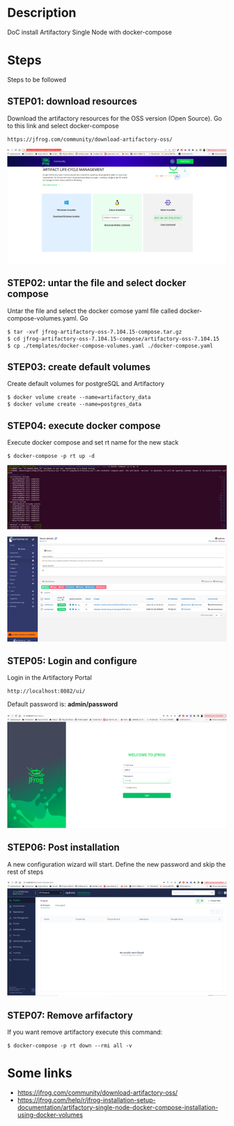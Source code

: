 # Description
DoC install Artifactory Single Node with docker-compose

# Steps
Steps to be followed

## STEP01: download resources

Download the artifactory resources for the OSS version (Open Source). Go to this link and select docker-compose

```
https://jfrog.com/community/download-artifactory-oss/
```

 ![artificatory_link](./images/artificatory_link.png "artificatory_link")

## STEP02: untar the file and select docker compose

Untar the file and select the docker comose yaml file called docker-compose-volumes.yaml. Go 

```
$ tar -xvf jfrog-artifactory-oss-7.104.15-compose.tar.gz
$ cd jfrog-artifactory-oss-7.104.15-compose/artifactory-oss-7.104.15
$ cp ./templates/docker-compose-volumes.yaml ./docker-compose.yaml
```

## STEP03: create default volumes 

Create default volumes for postgreSQL and Artifactory

```
$ docker volume create --name=artifactory_data
$ docker volume create --name=postgres_data

```

## STEP04: execute docker compose

Execute docker compose and set rt name for the new stack

```
$ docker-compose -p rt up -d
```

![artifactory_started](./images/artifactory_started.png "artifactory_started")

![artifactory_stack](./images/artifactory_stack.png "artifactory_stack")
## STEP05: Login and configure

Login in the Artifactory Portal
```
http://localhost:8082/ui/
```
Default password is: **admin/password**

![artifactory_login](./images/artifactory_login.png "artifactory_login")

## STEP06: Post installation

A new configuration wizard will start. Define the new password and skip the rest of steps

![artifactory_portal](./images/artifactory_portal.png "artifactory_portal")

## STEP07: Remove arfifactory

If you want remove artifactory execute this command:

```
$ docker-compose -p rt down --rmi all -v
```

# Some links 

- https://jfrog.com/community/download-artifactory-oss/
- https://jfrog.com/help/r/jfrog-installation-setup-documentation/artifactory-single-node-docker-compose-installation-using-docker-volumes